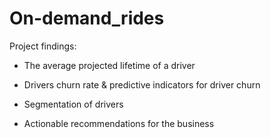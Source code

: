 # On-demand_rides

 Project findings:
 
- The average projected lifetime of a driver

- Drivers churn rate & predictive indicators for driver churn

- Segmentation of drivers 

- Actionable recommendations for the business

